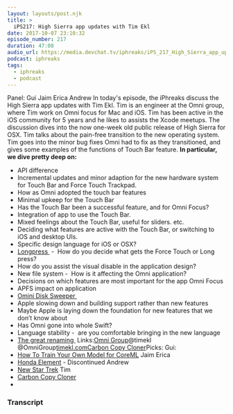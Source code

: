 ```yaml
---
layout: layouts/post.njk
title: >
  iPS217: High Sierra app updates with Tim Ekl
date: 2017-10-07 23:10:32
episode_number: 217
duration: 47:08
audio_url: https://media.devchat.tv/iphreaks/iPS_217_High_Sierra_app_updates_with_Tim_Ekl.mp3
podcast: iphreaks
tags:
  - iphreaks
  - podcast
---
```


Panel: Gui Jaim Erica Andrew In today's episode, the iPhreaks discuss the High Sierra app updates with Tim Ekl. Tim is an engineer at the Omni group, where Tim work on Omni focus for Mac and iOS. Tim has been active in the iOS community for 5 years and he likes to assists the Xcode meetups. The discussion dives into the now one-week old public release of High Sierra for OSX. Tim talks about the pain-free transition to the new operating system. Tim goes into the minor bug fixes Omni had to fix as they transitioned, and gives some examples of the functions of Touch Bar feature. **In particular, we dive pretty deep on:**

- API difference
- Incremental updates and minor adaption for the new hardware system for Touch Bar and Force Touch Trackpad.
- How as Omni adopted the touch bar features
- Minimal upkeep for the Touch Bar
- Has the Touch Bar been a successful feature, and for Omni Focus?
- Integration of app to use the Touch Bar.
- Mixed feelings about the Touch Bar, useful for sliders. etc.
- Deciding what features are active with the Touch Bar, or switching to iOS and desktop UIs.
- Specific design language for iOS or OSX?
- [Longpress&nbsp;](https://www.computerhope.com/jargon/l/long-press.htm) -&nbsp; How do you decide what gets the Force Touch or Long press?
- How do you assist the visual disable in the application design?
- New file system -&nbsp; How is it affecting the Omni application?
- Decisions on which features are most important for the app Omni Focus
- APFS impact on application
- [Omini Disk Sweeper&nbsp;](https://www.omnigroup.com/more)
- Apple slowing down and building support rather than new features
- Maybe Apple is laying down the foundation for new features that we don’t know about
- Has Omni gone into&nbsp;whole Swift?
- Language stability -&nbsp; are you comfortable bringing in the new language
- [The great renaming&nbsp;](https://en.wikipedia.org/wiki/Great_Renaming)
  Links:[Omni Group](https://www.omnigroup.com/more)@timekl @OmniGroup[timekl.com](https://timekl.com)[Carbon Copy Cloner](https://bombich.com)Picks: Gui:
- [How To Train Your Own Model for CoreML](https://www.reza.codes/2017-07-29/how-to-train-your-own-dataset-for-coreml/)
  Jaim Erica
- [Honda Element](https://en.wikipedia.org/wiki/Honda_Element) - Discontinued
  Andrew
- [New Star Trek](https://new%20star%20trek%20series)
  Tim
- [Carbon Copy Cloner](https://bombich.com)
-

### Transcript
